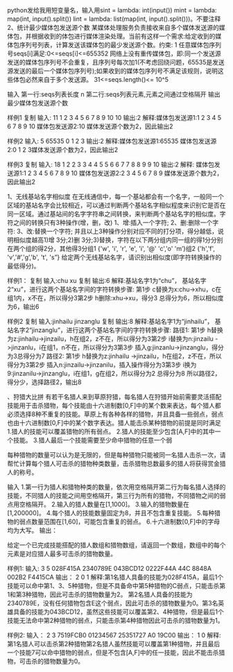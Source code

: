 python发给我用短变量名，输入用sint = lambda: int(input())
mint = lambda: map(int, input().split())
lint = lambda: list(map(int, input().split()))。不要注释
2、统计最少媒体包发送源个数
某媒体处理服务负责接收来自多个媒体发送源的媒体包，并根据收到的体包进行媒体渲染处理。当前有这样一个需求:给定收到的媒体包序列号列表，计算发送该媒体包的最少发送源个数。约束:
1 任意媒体包序列号seqs[i]满足:0<=seqs[i]<=655352 网络上没有重传媒体包，即:同一个发送源发送的媒体包序列号不会重复，且序列号每次加1(不考虑回绕问题，65535是发送源发送的最后一个媒体包序列号);如果收到的媒体包序列号不满足该规则，说明这些体包必然来自于多个发送源。
31<=seqs.length()<= 10^5

输入
第一行:seqs列表长度 n
第二行:seqs列表元素,元素之间通过空格隔开
输出
最少媒体包发送源个数

样例1
复制 输入:
11
1 2 3 4 5 6 7 8 9 10 10
输出:2
解释:媒体包发送源1:1 2 3 4 5 6 7 8 9 10
媒体包发送源2:10
媒体发送源个数为2，因此输出2

样例2
输入:
5
65535 0 1 2 3
输出:2
解释:媒体包发送源1:65535
媒体包发送源2:0 1 2 3媒体发送源个数为2，因此输出2

样例3
复制 输入:
18
1 2 2 3 3 4 4 5 5 6 6 7 7 8 8 9 9 10
输出:2
解释:
媒体包发送源1:1 2 3 4 5 6 7 8 9 10
媒体包发送源2:2 3 4 5 6 7 8 9
媒体发送源个数为2，因此输出2


1、无线基站名字相似度
在无线通信中，每一个基站都会有一个名字，一般同一个区域的基站名字会比较相近，可以通过判断两个基站名字相似程度来识别它是否在同一区域。通过基站间的名字字符串之间转换，来判断两个基站名字的相似度。字符之间的转换只有3种操作(增，删，改)
1、增:插入一个字符;
2、删:删除一个字符:
3、改:替换一个字符;
并且以上3种操作分别对应不同的打分项，得分越低，说明相似度越高1)增 3分;2)删 3分;3)替换，字符在以下两分组内同一组的得1分分别在两个组的得2分，其他得3分组1 {'w', 'i', 'r', 'e', 'i', '@' 'c','o' 'm’}组2 {'h','f', 'v','#’,'g’,'b', 't', 's”}
给定两个无线基站名字，请识别出相似度(即字符转换操作的最低得分)。

样例1：
复制 输入:chu
xu
复制 输出:6
解释:基站名字1为“chu”， 基站名字2“xu”，进行这两个基站名字间的字符转换步骤:
第1步 c替换为x:chu->xhu，c在组1内，x不在，所以得分3第2步 h删除:xhu->xu，得分3
总得分为6，所以相似度为6，输出6

样例2
复制 输入:jinhailu
jinzanglu
复制 输出:8
解释:基站名字1为“jinhailu”， 基站名字2“jinzanglu”，进行这两个基站名字间的字符转换步骤:
路径1:
第1步 h替换为z:jinhailu->jinzailu，h在组2，z不在，所以得分为3第2步 i替换为n:jinzailu ->jinzanlu，i在组1，n不在，所以得分为3第3步 插入g:jinzanlu->jinzanglu，得分为3总得分为7
路径2:
第1步 h替换为z:jinhailu ->jinzailu，h在组2，z不在，所以得分为3第2步 插入n:jinzailu->jinzanilu，插入操作得分为3第3步 i换为9:jinzanilu->jinzanglu，i在组1，g在组2，所以得分为2
总得分为8
所以路径2，得分少，选择路径2，输出8

、狩猎大比拼
有若干名猎人来到草原狩猎，每名猎人在狩猎开始前需要灵活搭配技能用于击杀猎物，每个技能由十六进制数[0,F]中的某个数来表达，每个猎人都必须选择8种不重复的技能。草原上有各种各样的猎物，并且具备一些弱点，弱点也由十六进制数[0,F]中的某个数字表达。猎人能击杀某种猎物的前提是同时满足
1.猎人的技能可以覆盖猎物的所有弱点。
2.猎人的技能至少包含[A,F]中的其中一个技能。
3.猎人最后一个技能需要至少命中猎物的任意一个弱

每种猎物的数量可以认为是无限的，但是每种猎物只能被同一名猎人击杀一次，请帮忙计算每个猎人可击杀的猎物种类数量，击杀猎物总数最多的猎人将获得赏金猎人的称号。

输入
1.第一行为猎人和猎物种类的数量，依次用空格隔开第二行为每名猎人选择的技能，不同猎人的技能之间用空格隔开，第三行为所有的猎物，不同猎物之间的弱点用空格隔开。
2.输入的猎人数量在[1,1000]。
3.输入的猎物数量在[1,200000]。
4.每个猎人的技能数量固定为8，并且不包含重复技能。
5.每种猎物的弱点数量范围在[1,60]，可能包含重复的弱点。
6.十六进制数[0,F]中的字母均为大写。
输出：

给定一个已完成技能搭配的猎人数组和猎物数组，请返回一个数组，数组中的每个元素是对应猎人最多可击杀的猎物数量。

样例1:
输入:
3 5
028F415A 2340789E 043BCD12 
0222F44A 44C 8848A 002B2 F4415CA
输出：
2 0 1
解释:第1名猎人具备的技能为028F415A，最后1个技能可以命中第1、3、5种猎物，但是不具备命中第5种猎物的C弱点，只能击杀第1和第3种猎物，因此可击杀的猎物数量为2。
第2名猎人具备的技能为2340789E，没有任何猎物包含E这个弱点，因此可击杀的猎物数量为0。第3名英雄具备的技能为043BCD12，虽然这些技能可以覆盖第2、4种猎物，但是最后1个技能无法命中第2种猎物的弱点，只能击杀第4种猎物因此可击杀的猎物数量为1。

样例2:
输入：
2 3
7519FCB0 01234567
25351727 A0 19C00
输出：
1 0 
解释:第1名猎人可以击杀第2种猎物第2名猎人虽然技能可以覆盖第1种猎物，并且最后一个技能7可以命中猎物的弱点，但是不包含[A,F]中的任一技能，因此不能击杀猎物，可击杀的猎物数量为0。